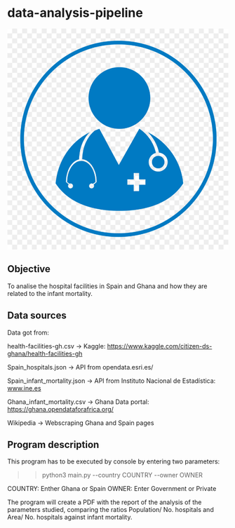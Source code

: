 # data-analysis-pipeline

![Image description](INPUT/image.jpg)

## Objective

To analise the hospital facilities in Spain and Ghana and how they are related to the infant mortality.


## Data sources

Data got from: 

health-facilities-gh.csv → Kaggle: https://www.kaggle.com/citizen-ds-ghana/health-facilities-gh

Spain_hospitals.json → API from opendata.esri.es/

Spain_infant_mortality.json → API from Instituto Nacional de Estadística: www.ine.es

Ghana_infant_mortality.csv → Ghana Data portal: https://ghana.opendataforafrica.org/

Wikipedia → Webscraping Ghana and Spain pages


## Program description

This program has to be executed by console by entering two parameters:
>> python3 main.py --country COUNTRY --owner OWNER

COUNTRY: Enther Ghana or Spain
OWNER: Enter Government or Private

The program will create a PDF with the report of the analysis of the parameters studied, comparing the ratios Population/ No. hospitals and Area/ No. hospitals against infant mortality.
